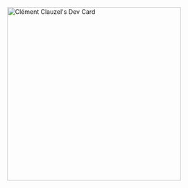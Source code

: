 <div><a href="https://app.daily.dev/Atchuross"><img src="https://api.daily.dev/devcards/121190c9197740e2bcd543ad6a2df0c5.png?r=vyk" width="400" alt="Clément Clauzel's Dev Card"/></a></div>
